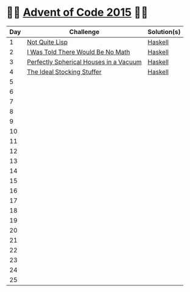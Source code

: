 # :christmas_tree::calendar: [Advent of Code 2015](https://adventofcode.com/2015) :calendar::christmas_tree:

Day | Challenge | Solution(s)
--- | --- | ---
1 | [Not Quite Lisp](https://adventofcode.com/2015/day/1) | [Haskell](https://github.com/rssbrrw/Advent-of-Code-2015/blob/main/01/1.hs)
2 | [I Was Told There Would Be No Math](https://adventofcode.com/2015/day/2)| [Haskell](https://github.com/rssbrrw/Advent-of-Code-2015/blob/main/02/2.hs)
3 | [Perfectly Spherical Houses in a Vacuum](https://adventofcode.com/2015/day/3)| [Haskell](https://github.com/rssbrrw/Advent-of-Code-2015/blob/main/03/3.hs)
4 | [The Ideal Stocking Stuffer](https://adventofcode.com/2015/day/4)| [Haskell](https://github.com/rssbrrw/Advent-of-Code-2015/blob/main/04/4.hs)
5 | | |
6 | | |
7 | | |
8 | | |
9 | | |
10 | | |
11 | | |
12 | | |
13 | | |
14 | | |
15 | | |
16 | | |
17 | | |
18 | | |
19 | | |
20 | | |
21 | | |
22 | | |
23 | | |
24 | | |
25 | | |